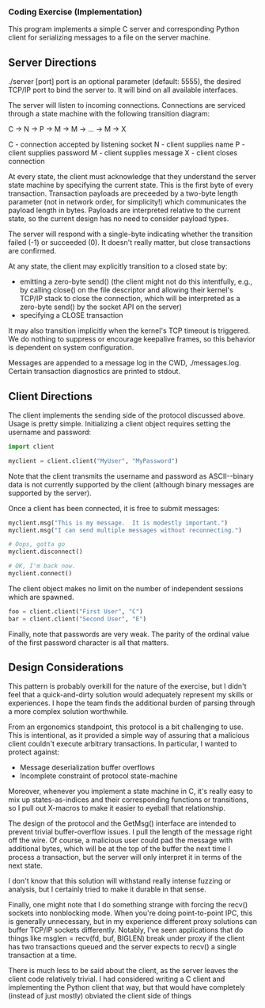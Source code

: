 ### Coding Exercise (Implementation)

This program implements a simple C server and corresponding Python client for
serializing messages to a file on the server machine.


## Server Directions 

./server [port]
port is an optional parameter (default: 5555), the desired TCP/IP port to bind
the server to.  It will bind on all available interfaces.

The server will listen to incoming connections.  Connections are serviced
through a state machine with the following transition diagram:

  C -> N -> P -> M -> M -> ... -> M -> X

  C - connection accepted by listening socket
  N - client supplies name
  P - client supplies password
  M - client supplies message
  X - client closes connection

At every state, the client must acknowledge that they understand the server
state machine by specifying the current state.  This is the first byte of every
transaction. Transaction payloads are preceeded by a two-byte length parameter
(not in network order, for simplicity!) which communicates the payload length in
bytes.  Payloads are interpreted relative to the current state, so the current
design has no need to consider payload types.

The server will respond with a single-byte indicating whether the transition
failed (-1) or succeeded (0).  It doesn't really matter, but close transactions
are confirmed.

At any state, the client may explicitly transition to a closed state by:
 * emitting a zero-byte send() (the client might not do this intentfully, e.g.,
   by calling close() on the file descriptor and allowing their kernel's TCP/IP
   stack to close the connection, which will be interpreted as a zero-byte
   send() by the socket API on the server)
 * specifying a CLOSE transaction

It may also transition implicitly when the kernel's TCP timeout is triggered.
We do nothing to suppress or encourage keepalive frames, so this behavior is
dependent on system configuration.

Messages are appended to a message log in the CWD, ./messages.log.  Certain
transaction diagnostics are printed to stdout.


## Client Directions 

The client implements the sending side of the protocol discussed above.  Usage
is pretty simple.  Initializing a client object requires setting the username
and password:

```python
import client

myclient = client.client("MyUser", "MyPassword")

```

Note that the client transmits the username and password as ASCII--binary data
is not currently supported by the client (although binary messages are supported
by the server).

Once a client has been connected, it is free to submit messages:
```python
myclient.msg("This is my message.  It is modestly important.")
myclient.msg("I can send multiple messages without reconnecting.")

# Oops, gotta go
myclient.disconnect()

# OK, I'm back now.
myclient.connect()
```

The client object makes no limit on the number of independent sessions which are
spawned.
```python
foo = client.client("First User", "C")
bar = client.client("Second User", "E")
```

Finally, note that passwords are very weak.  The parity of the ordinal value of
the first password character is all that matters.



## Design Considerations

This pattern is probably overkill for the nature of the exercise, but I didn't
feel that a quick-and-dirty solution would adequately represent my skills or
experiences.  I hope the team finds the additional burden of parsing through a
more complex solution worthwhile.

From an ergonomics standpoint, this protocol is a bit challenging to use.  This
is intentional, as it provided a simple way of assuring that a malicious client
couldn't execute arbitrary transactions.  In particular, I wanted to protect
against:
 * Message deserialization buffer overflows
 * Incomplete constraint of protocol state-machine

Moreover, whenever you implement a state machine in C, it's really easy to mix
up states-as-indices and their corresponding functions or transitions, so I pull
out X-macros to make it easier to eyeball that relationship.

The design of the protocol and the GetMsg() interface are intended to prevent
trivial buffer-overflow issues.  I pull the length of the message right off the
wire.  Of course, a malicious user could pad the message with additional bytes,
which will be at the top of the buffer the next time I process a transaction,
but the server will only interpret it in terms of the next state.

I don't know that this solution will withstand really intense fuzzing or
analysis, but I certainly tried to make it durable in that sense.


Finally, one might note that I do something strange with forcing the recv()
sockets into nonblocking mode.  When you're doing point-to-point IPC, this is
generally unnecessary, but in my experience different proxy solutions can buffer
TCP/IP sockets differently.  Notably, I've seen applications that do things like
msglen = recv(fd, buf, BIGLEN) break under proxy if the client has two
transactions queued and the server expects to recv() a single transaction at a
time.

There is much less to be said about the client, as the server leaves the client
code relatively trivial.  I had considered writing a C client and implementing
the Python client that way, but that would have completely (instead of just
mostly) obviated the client side of things
